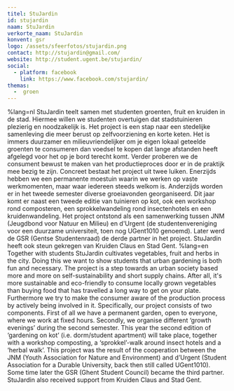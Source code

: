 ```yaml
---
titel: StuJardin
id: stujardin
naam: StuJardin
verkorte_naam: StuJardin
konvent: gsr
logo: /assets/sfeerfotos/stujardin.png
contact: http://stujardin@gmail.com/
website: http://student.ugent.be/stujardin/
social:
  - platform: facebook
    link: https://www.facebook.com/stujardin/
themas:
  -  groen
---
```


%lang=nl StuJardin teelt samen met studenten groenten, fruit en kruiden in de stad. Hiermee willen we studenten overtuigen dat stadstuinieren plezierig en noodzakelijk is. Het project is een stap naar een stedelijke samenleving die meer berust op zelfvoorziening en korte keten.
Het is immers duurzamer en milieuvriendelijker om je eigen lokaal geteelde groenten te consumeren dan voedsel te kopen dat lange afstanden heeft afgelegd voor het op je bord terecht komt.
Verder proberen we de consument bewust te maken van het productieproces door er in de praktijk mee bezig te zijn.
Concreet bestaat het project uit twee luiken. Enerzijds hebben we een permanente moestuin waarin we werken op vaste werkmomenten, maar waar iedereen steeds welkom is.
Anderzijds worden er in het tweede semester diverse groeiavonden georganiseerd. Dit jaar komt er naast een tweede editie van tuinieren op kot, ook een workshop rond composteren, een sprokkelwandeling rond insectenhotels en een kruidenwandeling.
Het project ontstond als een samenwerking tussen JNM (Jeugdbond voor Natuur en Milieu) en d'Urgent (de studentenvereniging voor een duurzame universiteit, toen nog UGent1010 genoemd). Later werd de GSR (Gentse Studentenraad) de derde partner in het project. StuJardin heeft ook steun gekregen van Kruiden Claus en Stad Gent. %lang=en Together with students StuJardin cultivates vegetables, fruit and herbs in the city. Doing this we want to show students that urban gardening is both fun and necessary. The project is a step towards an urban society based more and more on self-sustainability and short supply chains. After all, it's more sustainable and eco-friendly to consume locally grown vegetables than buying food that has travelled a long way to get on your plate. Furthermore we try to make the consumer aware of the production process by actively being involved in it. Specifically, our project consists of two components. First of all we have a permanent garden, open to everyone, where we work at fixed hours. Secondly, we organise different ‘growth evenings’ during the second semester. This year the second edition of ‘gardening on kot’ (i.e. dorm/student apartment) will take place, together with a workshop composting, a ‘sprokkel’-walk around insect hotels and a ‘herbal walk’. This project was the result of the cooperation between the JNM (Youth Association for Nature and Environment) and d’Urgent (Student Association for a Durable University, back then still called UGent1010). Some time later the GSR (Ghent Student Council) became the third partner. StuJardin also received support from Kruiden Claus and Stad Gent.
